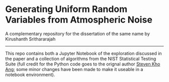# Generating Uniform Random Variables from Atmospheric Noise
A complementary repository for the dissertation of the same name by Kirushanth Srithararajah
_____

This repo contains both a Jupyter Notebook of the exploration discussed in the paper and a collection of algorithms from the NIST Statistical Testing Suite (full credit for the Python code goes to the orignal author [Steven Kho Ang](https://github.com/stevenang/randomness_testsuite); some minor changes have been made to make it useable in a notebook environment).
